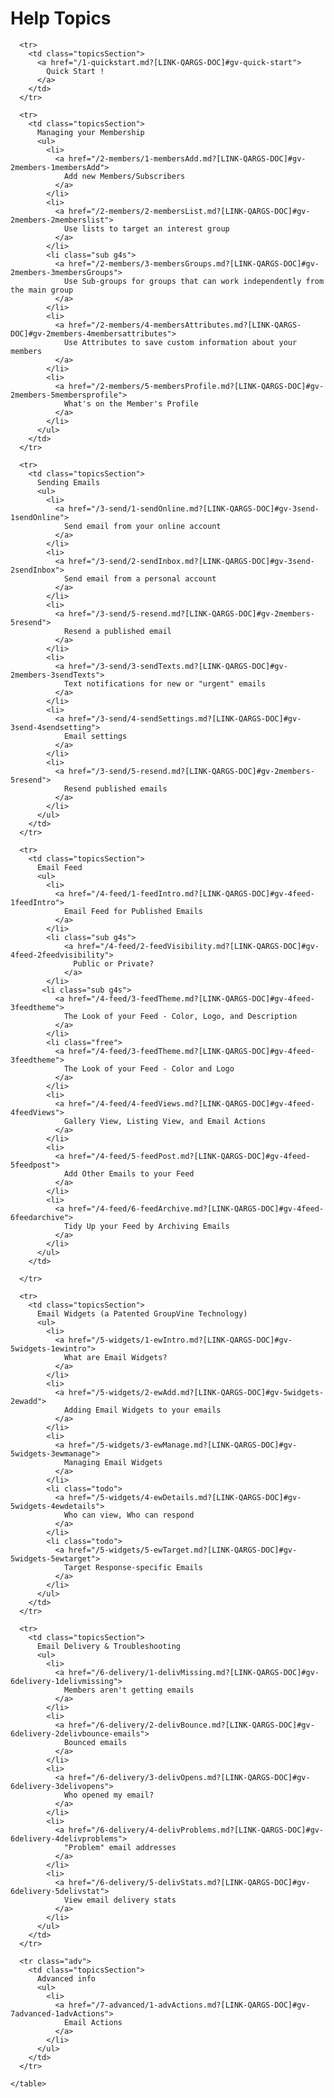 <span id="gv-help-topics"></span>
# Help Topics

<div>

  <div class="tocTable">
    <table style="width:100%">

      <tr>
        <td class="topicsSection">
          <a href="/1-quickstart.md?[LINK-QARGS-DOC]#gv-quick-start">
            Quick Start !
          </a>
        </td>
      </tr>

      <tr>
        <td class="topicsSection">
          Managing your Membership
          <ul>
            <li>
              <a href="/2-members/1-membersAdd.md?[LINK-QARGS-DOC]#gv-2members-1membersAdd">
                Add new Members/Subscribers
              </a>
            </li>
            <li>
              <a href="/2-members/2-membersList.md?[LINK-QARGS-DOC]#gv-2members-2memberslist">
                Use lists to target an interest group
              </a>
            </li>
            <li class="sub g4s">
              <a href="/2-members/3-membersGroups.md?[LINK-QARGS-DOC]#gv-2members-3membersGroups">
                Use Sub-groups for groups that can work independently from the main group
              </a>
            </li>
            <li>
              <a href="/2-members/4-membersAttributes.md?[LINK-QARGS-DOC]#gv-2members-4membersattributes">
                Use Attributes to save custom information about your members
              </a>
            </li>
            <li>
              <a href="/2-members/5-membersProfile.md?[LINK-QARGS-DOC]#gv-2members-5membersprofile">
                What's on the Member's Profile
              </a>
            </li>
          </ul>
        </td>
      </tr>

      <tr>
        <td class="topicsSection">
          Sending Emails
          <ul>
            <li>
              <a href="/3-send/1-sendOnline.md?[LINK-QARGS-DOC]#gv-3send-1sendOnline">
                Send email from your online account
              </a>
            </li>
            <li>
              <a href="/3-send/2-sendInbox.md?[LINK-QARGS-DOC]#gv-3send-2sendInbox">
                Send email from a personal account
              </a>
            </li>
            <li>
              <a href="/3-send/5-resend.md?[LINK-QARGS-DOC]#gv-2members-5resend">
                Resend a published email
              </a>
            </li>
            <li>
              <a href="/3-send/3-sendTexts.md?[LINK-QARGS-DOC]#gv-2members-3sendTexts">
                Text notifications for new or "urgent" emails
              </a>
            </li>
            <li>
              <a href="/3-send/4-sendSettings.md?[LINK-QARGS-DOC]#gv-3send-4sendsetting">
                Email settings
              </a>
            </li>
            <li>
              <a href="/3-send/5-resend.md?[LINK-QARGS-DOC]#gv-2members-5resend">
                Resend published emails
              </a>
            </li>
          </ul>
        </td>
      </tr>

      <tr>
        <td class="topicsSection">
          Email Feed
          <ul>
            <li>
              <a href="/4-feed/1-feedIntro.md?[LINK-QARGS-DOC]#gv-4feed-1feedIntro">
                Email Feed for Published Emails
              </a>
            </li>
            <li class="sub g4s">
                <a href="/4-feed/2-feedVisibility.md?[LINK-QARGS-DOC]#gv-4feed-2feedvisibility">
                  Public or Private?
                </a>
            </li>
           <li class="sub g4s">
              <a href="/4-feed/3-feedTheme.md?[LINK-QARGS-DOC]#gv-4feed-3feedtheme">
                The Look of your Feed - Color, Logo, and Description
              </a>
            </li>
            <li class="free">
              <a href="/4-feed/3-feedTheme.md?[LINK-QARGS-DOC]#gv-4feed-3feedtheme">
                The Look of your Feed - Color and Logo
              </a>
            </li>
            <li>
              <a href="/4-feed/4-feedViews.md?[LINK-QARGS-DOC]#gv-4feed-4feedViews">
                Gallery View, Listing View, and Email Actions
              </a>
            </li>
            <li>
              <a href="/4-feed/5-feedPost.md?[LINK-QARGS-DOC]#gv-4feed-5feedpost">
                Add Other Emails to your Feed
              </a>
            </li>
            <li>
              <a href="/4-feed/6-feedArchive.md?[LINK-QARGS-DOC]#gv-4feed-6feedarchive">
                Tidy Up your Feed by Archiving Emails
              </a>
            </li>
          </ul>
        </td>
        
      </tr>

      <tr>
        <td class="topicsSection">
          Email Widgets (a Patented GroupVine Technology)
          <ul>
            <li>
              <a href="/5-widgets/1-ewIntro.md?[LINK-QARGS-DOC]#gv-5widgets-1ewintro">
                What are Email Widgets?
              </a>
            </li>
            <li>
              <a href="/5-widgets/2-ewAdd.md?[LINK-QARGS-DOC]#gv-5widgets-2ewadd">
                Adding Email Widgets to your emails
              </a>
            </li>
            <li>
              <a href="/5-widgets/3-ewManage.md?[LINK-QARGS-DOC]#gv-5widgets-3ewmanage">
                Managing Email Widgets
              </a>
            </li>
            <li class="todo">
              <a href="/5-widgets/4-ewDetails.md?[LINK-QARGS-DOC]#gv-5widgets-4ewdetails">
                Who can view, Who can respond
              </a>
            </li>
            <li class="todo">
              <a href="/5-widgets/5-ewTarget.md?[LINK-QARGS-DOC]#gv-5widgets-5ewtarget">
                Target Response-specific Emails
              </a>
            </li>
          </ul>
        </td>
      </tr>

      <tr>
        <td class="topicsSection">
          Email Delivery & Troubleshooting
          <ul>
            <li>
              <a href="/6-delivery/1-delivMissing.md?[LINK-QARGS-DOC]#gv-6delivery-1delivmissing">
                Members aren't getting emails
              </a>
            </li>
            <li>
              <a href="/6-delivery/2-delivBounce.md?[LINK-QARGS-DOC]#gv-6delivery-2delivbounce-emails">
                Bounced emails
              </a>
            </li>
            <li>
              <a href="/6-delivery/3-delivOpens.md?[LINK-QARGS-DOC]#gv-6delivery-3delivopens">
                Who opened my email?
              </a>
            </li>
            <li>
              <a href="/6-delivery/4-delivProblems.md?[LINK-QARGS-DOC]#gv-6delivery-4delivproblems">
                "Problem" email addresses
              </a>
            </li>
            <li>
              <a href="/6-delivery/5-delivStats.md?[LINK-QARGS-DOC]#gv-6delivery-5delivstat">
                View email delivery stats
              </a>
            </li>
          </ul>
        </td>
      </tr>

      <tr class="adv">
        <td class="topicsSection">
          Advanced info
          <ul>
            <li>
              <a href="/7-advanced/1-advActions.md?[LINK-QARGS-DOC]#gv-7advanced-1advActions">
                Email Actions
              </a>
            </li>
          </ul>
        </td>
      </tr>

    </table>
  </div>
</div>
